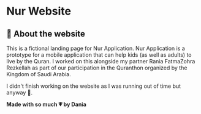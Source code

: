 # Nur Website

## 📝 About the website

This is a fictional landing page for Nur Application. Nur Application is a prototype for a mobile application that can help kids (as well as adults) to live by the Quran. I worked on this alongside my partner Rania FatmaZohra Rezkellah as part of our participation in the Quranthon organized by the Kingdom of Saudi Arabia.

I didn't finish working on the website as I was running out of time but anyway 🙈.

**Made with so much 💗 by Dania** 
